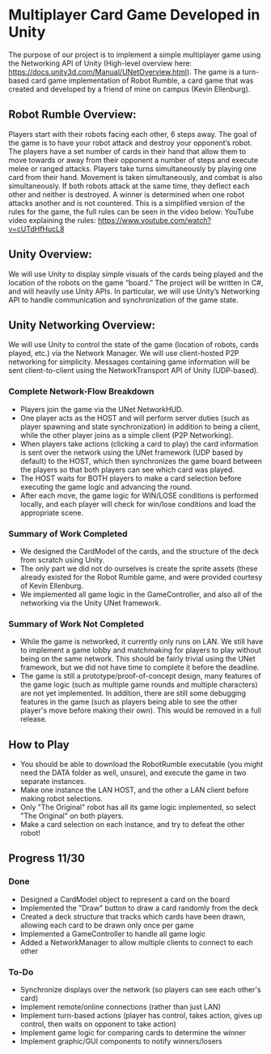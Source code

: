 # Multiplayer Card Game Developed in Unity
The purpose of our project is to implement a simple multiplayer game using the Networking API of Unity (High-level overview here: https://docs.unity3d.com/Manual/UNetOverview.html).
The game is a turn-based card game implementation of Robot Rumble, a card game that was created and developed by a friend of mine on campus (Kevin Ellenburg).
 
## Robot Rumble Overview:
Players start with their robots facing each other, 6 steps away. The goal of the game is to have your robot attack and destroy your opponent’s robot. The players have a set number of cards in their hand that allow them to move towards or away from their opponent a number of steps and execute melee or ranged attacks. Players take turns simultaneously by playing one card from their hand. Movement is taken simultaneously, and combat is also simultaneously. If both robots attack at the same time, they deflect each other and neither is destroyed. A winner is determined when one robot attacks another and is not countered.
This is a simplified version of the rules for the game, the full rules can be seen in the video below:
YouTube video explaining the rules: https://www.youtube.com/watch?v=cUTdHfHucL8
 
## Unity Overview:
We will use Unity to display simple visuals of the cards being played and the location of the robots on the game “board.” The project will be written in C#, and will heavily use Unity APIs. In particular, we will use Unity’s Networking API to handle communication and synchronization of the game state.
 
## Unity Networking Overview:
We will use Unity to control the state of the game (location of robots, cards played, etc.) via the Network Manager. We will use client-hosted P2P networking for simplicity. Messages containing game information will be sent client-to-client using the NetworkTransport API of Unity (UDP-based).


### Complete Network-Flow Breakdown
* Players join the game via the UNet NetworkHUD.
* One player acts as the HOST and will perform server duties (such as player spawning and state synchronization) in addition to being a client, while the other player joins as a simple client (P2P Networking).
* When players take actions (clicking a card to play) the card information is sent over the network using the UNet framework (UDP based by default) to the HOST, which then synchronizes the game board between the players so that both players can see which card was played.
* The HOST waits for BOTH players to make a card selection before executing the game logic and advancing the round.
* After each move, the game logic for WIN/LOSE conditions is performed locally, and each player will check for win/lose conditions and load the appropriate scene.


### Summary of Work Completed
* We designed the CardModel of the cards, and the structure of the deck from scratch using Unity.
* The only part we did not do ourselves is create the sprite assets (these already existed for the Robot Rumble game, and were provided courtesy of Kevin Ellenburg.
* We implemented all game logic in the GameController, and also all of the networking via the Unity UNet framework.

### Summary of Work Not Completed
* While the game is networked, it currently only runs on LAN. We still have to implement a game lobby and matchmaking for players to play without being on the same network. This should be fairly trivial using the UNet framework, but we did not have time to complete it before the deadline.
* The game is still a prototype/proof-of-concept design, many features of the game logic (such as multiple game rounds and multiple characters) are not yet implemented. In addition, there are still some debugging features in the game (such as players being able to see the other player's move before making their own). This would be removed in a full release.



## How to Play
* You should be able to download the RobotRumble executable (you might need the DATA folder as well, unsure), and execute the game in two separate instances.
* Make one instance the LAN HOST, and the other a LAN client before making robot selections.
* Only "The Original" robot has all its game logic implemented, so select "The Original" on both players.
* Make a card selection on each instance, and try to defeat the other robot!




## Progress 11/30
### Done
* Designed a CardModel object to represent a card on the board
* Implemented the "Draw" button to draw a card randomly from the deck
* Created a deck structure that tracks which cards have been drawn, allowing each card to be drawn only once per game
* Implemented a GameController to handle all game logic
* Added a NetworkManager to allow multiple clients to connect to each other

### To-Do
* Synchronize displays over the network (so players can see each other's card)
* Implement remote/online connections (rather than just LAN)
* Implement turn-based actions (player has control, takes action, gives up control, then waits on opponent to take action)
* Implement game logic for comparing cards to determine the winner
* Implement graphic/GUI components to notify winners/losers
